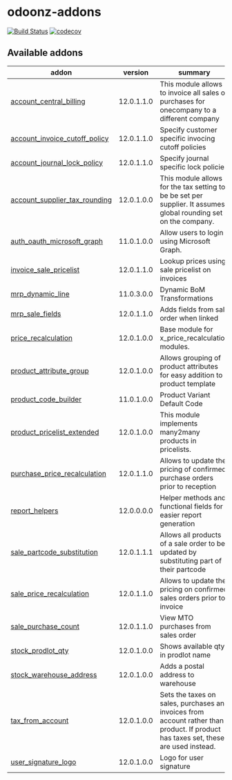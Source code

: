 # odoonz-addons
[![Build Status](https://travis-ci.org/odoonz/odoonz-addons.svg?branch=12.0)](https://travis-ci.org/odoonz/odoonz-addons?branch=11.0)
[![codecov](https://codecov.io/gh/odoonz/odoonz-addons/branch/12.0/graph/badge.svg)](https://codecov.io/gh/odoonz/odoonz-addons/branch/11.0)

[//]: # (addons)

Available addons
----------------
addon | version | summary
--- | --- | ---
[account_central_billing](account_central_billing/) | 12.0.1.1.0 | This module allows to invoice all sales or purchases for onecompany to a different company
[account_invoice_cutoff_policy](account_invoice_cutoff_policy/) | 12.0.1.1.0 | Specify customer specific invocing cutoff policies
[account_journal_lock_policy](account_journal_lock_policy/) | 12.0.1.1.0 | Specify journal specific lock policies
[account_supplier_tax_rounding](account_supplier_tax_rounding/) | 12.0.1.0.0 | This module allows for the tax setting to be be set per supplier. It assumes global rounding set on the company.
[auth_oauth_microsoft_graph](auth_oauth_microsoft_graph/) | 11.0.1.0.0 | Allow users to login using Microsoft Graph.
[invoice_sale_pricelist](invoice_sale_pricelist/) | 12.0.1.1.0 | Lookup prices using sale pricelist on invoices
[mrp_dynamic_line](mrp_dynamic_line/) | 11.0.3.0.0 | Dynamic BoM Transformations
[mrp_sale_fields](mrp_sale_fields/) | 12.0.1.1.0 | Adds fields from sale order when linked
[price_recalculation](price_recalculation/) | 12.0.1.0.0 | Base module for x_price_recalculation modules.
[product_attribute_group](product_attribute_group/) | 12.0.1.0.0 | Allows grouping of product attributes for easy addition to a product template
[product_code_builder](product_code_builder/) | 11.0.1.0.0 | Product Variant Default Code
[product_pricelist_extended](product_pricelist_extended/) | 12.0.1.0.0 | This module implements many2many products in pricelists.
[purchase_price_recalculation](purchase_price_recalculation/) | 12.0.1.1.0 | Allows to update the pricing of confirmed purchase orders prior to reception
[report_helpers](report_helpers/) | 12.0.0.0.0 | Helper methods and functional fields for easier report generation
[sale_partcode_substitution](sale_partcode_substitution/) | 12.0.1.1.1 | Allows all products of a sale order to be updated by substituting part of their partcode
[sale_price_recalculation](sale_price_recalculation/) | 12.0.1.1.0 | Allows to update the pricing on confirmed sales orders prior to invoice
[sale_purchase_count](sale_purchase_count/) | 12.0.1.1.0 | View MTO purchases from sales order
[stock_prodlot_qty](stock_prodlot_qty/) | 12.0.1.0.0 | Shows available qty in prodlot name
[stock_warehouse_address](stock_warehouse_address/) | 12.0.1.0.0 | Adds a postal address to warehouse
[tax_from_account](tax_from_account/) | 12.0.1.0.0 | Sets the taxes on sales, purchases and invoices from account rather than product. If product has taxes set, these are used instead.
[user_signature_logo](user_signature_logo/) | 12.0.1.0.0 | Logo for user signature

[//]: # (end addons)
